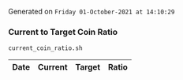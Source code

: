 Generated on `Friday 01-October-2021 at 14:10:29`

### Current to Target Coin Ratio
`current_coin_ratio.sh`

Date|Current|Target|Ratio
---|---|---|---
